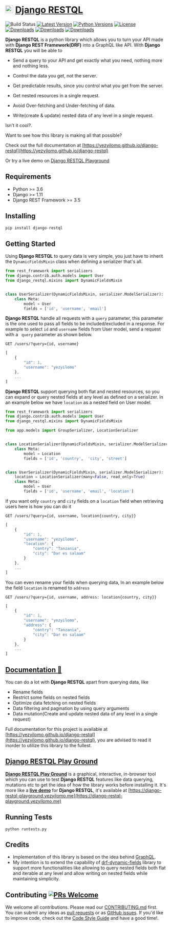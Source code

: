 # <img height="24" src="https://raw.githubusercontent.com/yezyilomo/django-restql/master/docs/img/icon.svg" /> [  Django RESTQL](https://yezyilomo.github.io/django-restql)

![Build Status](https://github.com/yezyilomo/django-restql/actions/workflows/main.yml/badge.svg?branch=master)
[![Latest Version](https://img.shields.io/pypi/v/django-restql.svg)](https://pypi.org/project/django-restql/) 
[![Python Versions](https://img.shields.io/pypi/pyversions/django-restql.svg)](https://pypi.org/project/django-restql/) 
[![License](https://img.shields.io/pypi/l/django-restql.svg)](https://pypi.org/project/django-restql/)
&nbsp;&nbsp;&nbsp;&nbsp;&nbsp;&nbsp; 
[![Downloads](https://pepy.tech/badge/django-restql)](https://pepy.tech/project/django-restql) 
[![Downloads](https://pepy.tech/badge/django-restql/month)](https://pepy.tech/project/django-restql) 
[![Downloads](https://pepy.tech/badge/django-restql/week)](https://pepy.tech/project/django-restql)


**Django RESTQL** is a python library which allows you to turn your API made with **Django REST Framework(DRF)** into a GraphQL like API. With **Django RESTQL** you will be able to

* Send a query to your API and get exactly what you need, nothing more and nothing less.

* Control the data you get, not the server.

* Get predictable results, since you control what you get from the server.

* Get nested resources in a single request.

* Avoid Over-fetching and Under-fetching of data.

* Write(create & update) nested data of any level in a single request.

Isn't it cool?.

Want to see how this library is making all that possible? 

Check out the full documentation at [https://yezyilomo.github.io/django-restql](https://yezyilomo.github.io/django-restql)

Or try a live demo on [Django RESTQL Playground](https://django-restql-playground.yezyilomo.me)


## Requirements
* Python >= 3.6
* Django >= 1.11
* Django REST Framework >= 3.5


## Installing
```py
pip install django-restql
```


## Getting Started
Using **Django RESTQL** to query data is very simple, you just have to inherit the `DynamicFieldsMixin` class when defining a serializer that's all.
```py
from rest_framework import serializers
from django.contrib.auth.models import User
from django_restql.mixins import DynamicFieldsMixin


class UserSerializer(DynamicFieldsMixin, serializer.ModelSerializer):
    class Meta:
        model = User
        fields = ['id', 'username', 'email']
```

**Django RESTQL** handle all requests with a `query` parameter, this parameter is the one used to pass all fields to be included/excluded in a response. For example to select `id` and `username` fields from User model, send a request with a ` query` parameter as shown below.

`GET /users/?query={id, username}`
```js
[
    {
        "id": 1,
        "username": "yezyilomo"
    },
    ...
]
```

**Django RESTQL** support querying both flat and nested resources, so you can expand or query nested fields at any level as defined on a serializer. In an example below we have `location` as a nested field on User model.

```py
from rest_framework import serializers
from django.contrib.auth.models import User
from django_restql.mixins import DynamicFieldsMixin

from app.models import GroupSerializer, LocationSerializer


class LocationSerializer(DynamicFieldsMixin, serializer.ModelSerializer):
    class Meta:
        model = Location
        fields = ['id', 'country',  'city', 'street']


class UserSerializer(DynamicFieldsMixin, serializer.ModelSerializer):
    location = LocationSerializer(many=False, read_only=True) 
    class Meta:
        model = User
        fields = ['id', 'username', 'email', 'location']
```

If you want only `country` and `city` fields on a `location` field when retrieving users here is how you can do it

`GET /users/?query={id, username, location{country, city}}`
```js
[
    {
        "id": 1,
        "username": "yezyilomo",
        "location": {
            "contry": "Tanzania",
            "city": "Dar es salaam"
        }
    },
    ...
]
```

You can even rename your fields when querying data, In an example below the field `location` is renamed to `address`

`GET /users/?query={id, username, address: location{country, city}}`
```js
[
    {
        "id": 1,
        "username": "yezyilomo",
        "address": {
            "contry": "Tanzania",
            "city": "Dar es salaam"
        }
    },
    ...
]
```


## [Documentation :pencil:](https://yezyilomo.github.io/django-restql)
You can do a lot with **Django RESTQL** apart from querying data, like
- Rename fields
- Restrict some fields on nested fields
- Optimize data fetching on nested fields
- Data filtering and pagination by using query arguments
- Data mutation(Create and update nested data of any level in a single request)

Full documentation for this project is available at [https://yezyilomo.github.io/django-restql](https://yezyilomo.github.io/django-restql), you are advised to read it inorder to utilize this library to the fullest.


## [Django RESTQL Play Ground](https://django-restql-playground.yezyilomo.me)
[**Django RESTQL Play Ground**](https://django-restql-playground.yezyilomo.me) is a graphical, interactive, in-browser tool which you can use to test **Django RESTQL** features like data querying, mutations etc to get the idea of how the library works before installing it. It's more like a [**live demo**](https://django-restql-playground.yezyilomo.me) for **Django RESTQL**, it's available at [https://django-restql-playground.yezyilomo.me](https://django-restql-playground.yezyilomo.me)


## Running Tests
`python runtests.py`


## Credits
* Implementation of this library is based on the idea behind [GraphQL](https://graphql.org/).
* My intention is to extend the capability of [drf-dynamic-fields](https://github.com/dbrgn/drf-dynamic-fields) library to support more functionalities like allowing to query nested fields both flat and iterable at any level and allow writing on nested fields while maintaining simplicity.


## Contributing [![PRs Welcome](https://img.shields.io/badge/PRs-welcome-brightgreen.svg?style=flat-square)](http://makeapullrequest.com)

We welcome all contributions. Please read our [CONTRIBUTING.md](https://github.com/yezyilomo/django-restql/blob/master/CONTRIBUTING.md) first. You can submit any ideas as [pull requests](https://github.com/yezyilomo/django-restql/pulls) or as [GitHub issues](https://github.com/yezyilomo/django-restql/issues). If you'd like to improve code, check out the [Code Style Guide](https://github.com/yezyilomo/django-restql/blob/master/CONTRIBUTING.md#styleguides) and have a good time!.
